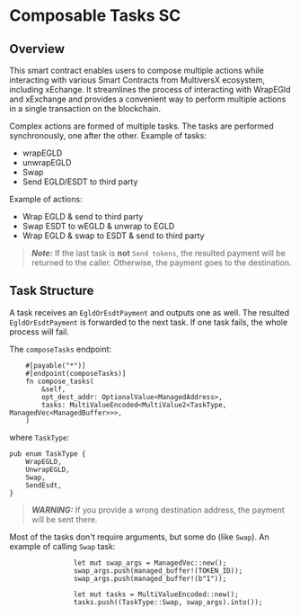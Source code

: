 # Composable Tasks SC

## Overview

This smart contract enables users to compose multiple actions while interacting with various Smart Contracts from MultiversX ecosystem, including xEchange.
It streamlines the process of interacting with WrapEGld and xExchange and provides a convenient way to perform multiple actions in a single transaction on the blockchain.

Complex actions are formed of multiple tasks. The tasks are performed synchronously, one after the other.
Example of tasks:
- wrapEGLD
- unwrapEGLD
- Swap
- Send EGLD/ESDT to third party


Example of actions:
- Wrap EGLD & send to third party
- Swap ESDT to wEGLD & unwrap to EGLD
- Wrap EGLD & swap to ESDT & send to third party

> **_Note:_** If the last task is **not** `Send tokens`, the resulted payment will be returned to the caller. Otherwise, the payment goes to the destination. 

## Task Structure

A task receives an `EgldOrEsdtPayment` and outputs one as well.
The resulted `EgldOrEsdtPayment` is forwarded to the next task.
If one task fails, the whole process will fail.

The `composeTasks` endpoint:
```
    #[payable("*")]
    #[endpoint(composeTasks)]
    fn compose_tasks(
        &self,
        opt_dest_addr: OptionalValue<ManagedAddress>,
        tasks: MultiValueEncoded<MultiValue2<TaskType, ManagedVec<ManagedBuffer>>>,
    )
```

where `TaskType`:

```
pub enum TaskType {
    WrapEGLD,
    UnwrapEGLD,
    Swap,
    SendEsdt,
}
```


> **_WARNING:_**  If you provide a wrong destination address, the payment will be sent there.

Most of the tasks don't require arguments, but some do (like `Swap`). An example of calling `Swap` task:

```
                let mut swap_args = ManagedVec::new();
                swap_args.push(managed_buffer!(TOKEN_ID));
                swap_args.push(managed_buffer!(b"1"));

                let mut tasks = MultiValueEncoded::new();
                tasks.push((TaskType::Swap, swap_args).into());
```
